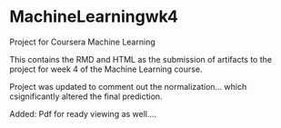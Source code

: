 # MachineLearningwk4
Project for Coursera Machine Learning

This contains the RMD and HTML as the submission of artifacts to the project for week 4 of the Machine Learning course.

Project was updated to comment out the normalization... which csignificantly altered the final prediction.

Added: Pdf for ready viewing as well....



